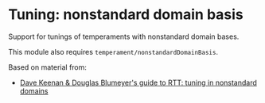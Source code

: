 # Tuning: nonstandard domain basis

Support for tunings of temperaments with nonstandard domain bases.

This module also requires `temperament/nonstandardDomainBasis`.

Based on material from:
* [Dave Keenan & Douglas Blumeyer's guide to RTT: tuning in nonstandard domains](https://en.xen.wiki/w/Dave_Keenan_&_Douglas_Blumeyer's_guide_to_RTT:_tuning_in_nonstandard_domains)
